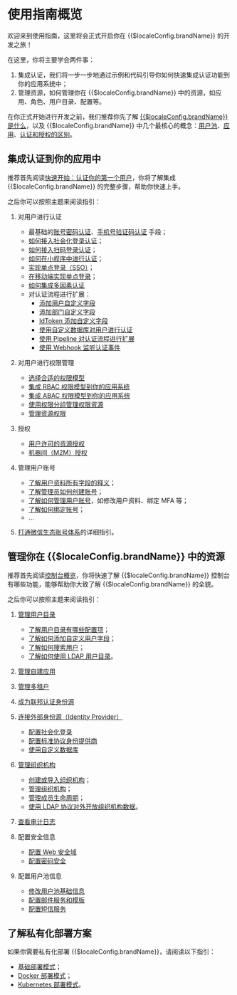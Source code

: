 # 使用指南概览

<LastUpdated/>

欢迎来到使用指南，这里将会正式开启你在 {{$localeConfig.brandName}} 的开发之旅！

在这里，你将主要学会两件事：

1. 集成认证，我们将一步一步地通过示例和代码引导你如何快速集成认证功能到你的应用系统中；
2. 管理资源，如何管理你在 {{$localeConfig.brandName}} 中的资源，如应用、角色、用户目录、配置等。

在你正式开始进行开发之前，我们推荐你先了解 [{{$localeConfig.brandName}} 是什么](/concepts/)，以及 {{$localeConfig.brandName}} 中几个最核心的概念：[用户池](/concepts/user-pool.md)、[应用](/concepts/application.md)、[认证和授权的区别](/concepts/authentication-vs-authorization.md)。

## 集成认证到你的应用中

推荐首先阅读[快速开始：认证你的第一个用户](/guides/basics/authenticate-first-user/)，你将了解集成 {{$localeConfig.brandName}} 的完整步骤，帮助你快速上手。

之后你可以按照主题来阅读指引：

1. 对用户进行认证
   - 最基础的[账号密码认证](./authentication/basic/password/README.md)、[手机号验证码认证](./authentication/basic/sms/README.md) 手段；
   - [如何接入社会化登录认证](/guides/authentication/social/)；
   - [如何接入扫码登录认证](/guides/authentication/qrcode/use-self-build-app/)；
   - [如何在小程序中进行认证](/guides/authentication/wechat-mini-program/)；
   - [实现单点登录（SSO）](/guides/authentication/sso/)；
   - [在移动端实现单点登录](/guides/authentication/mobile-sso/)；
   - [如何集成多因素认证](/guides/security/mfa/)
   - 对认证流程进行扩展：
     - [添加用户自定义字段](/guides/authentication/extensibility/user-defined-field/)
     - [添加部门自定义字段](/guides/authentication/extensibility/depart`ment-extend/)
     - [IdToken 添加自定义字段](/guides/authentication/extensibility/customize-id-token.md)
     - [使用自定义数据库对用户进行认证](/guides/authentication/extensibility/database-connection.md)
     - [使用 Pipeline 对认证流程进行扩展](/guides/authentication/extensibility/pipeline.md)
     - [使用 Webhook 监听认证事件](/guides/authentication/extensibility/webhook.md)
2. 对用户进行权限管理
   - [选择合适的权限模型](/guides/access-control/choose-the-right-access-control-model.md)
   - [集成 RBAC 权限模型到你的应用系统](/guides/access-control/rbac.md)
   - [集成 ABAC 权限模型到你的应用系统](/guides/access-control/abac.md)
   - [使用权限分组管理权限资源](/guides/access-control/resource-group.md)
   - [管理资源权限](/guides/access-control/resource-acl.md)
3. 授权

   - [用户许可的资源授权](/guides/authorization/user-consent-authz.md)
   - [机器间（M2M）授权](/guides/authorization/m2m-authz.md)

4. 管理用户账号

   - [了解用户资料所有字段的释义](/guides/user/user-profile.md)；
   - [了解管理员如何创建账号](/guides/user/create-user/)；
   - [了解如何管理用户账号](/guides/user/manage-profile.md)，如修改用户资料、绑定 MFA 等；
   - [了解如何绑定账号](/guides/user/bind-social-account.md)；
   - ...

5. [打通微信生态账号体系](/guides/wechat-ecosystem/)的详细指引。

## 管理你在 {{$localeConfig.brandName}} 中的资源

推荐首先阅读[控制台概览](/guides/basics/console/)，你将快速了解 {{$localeConfig.brandName}} 控制台有哪些功能，能够帮助你大致了解 {{$localeConfig.brandName}} 的全貌。

之后你可以按照主题来阅读指引：

1. [管理用户目录](/guides/users/)

   - [了解用户目录有哪些配置项](/guides/users/settings.md)；
   - [了解如何添加自定义用户字段](/guides/users/user-defined-field/)；
   - [了解如何搜索用户](/guides/users/search.md)；
   - [了解如何使用 LDAP 用户目录](/guides/users/ldap-user-directory.md)。
2. [管理自建应用](/guides/app-new/)
3. [管理多租户](/tenant/)
4. [成为联邦认证身份源](/guides/federation/)
5. [连接外部身份源（Identity Provider）](/guides/connections/)

   - [配置社会化登录](/guides/connections/social.md)
   - [配置标准协议身份提供商](/guides/connections/enterprise.md)
   - [使用自定义数据库](/guides/database-connection/overview.md)
6. [管理组织机构](/guides/org/)

   - [创建或导入组织机构](/guides/org/create-or-import-org/README.md)；
   - [管理组织机构](/guides/org/manage-org/README.md)；
   - [管理成员生命周期](/guides/org/staff-life-cycle-management/README.md)；
   - [使用 LDAP 协议对外开放组织机构数据](/guides/org/ldap-user-directory/README.md)。
7. [查看审计日志](/guides/audit/)
8. 配置安全信息

   - [配置 Web 安全域](/guides/security/config-domain.md)
   - [配置密码安全](/guides/security/pw-security.md)
9. 配置用户池信息
   - [修改用户池基础信息](/guides/userpool-config/basic-config.md)
   - [配置邮件服务和模版](/guides/userpool-config/email/)
   - [配置短信服务](/guides/userpool-config/sms/)

## 了解私有化部署方案

如果你需要私有化部署 {{$localeConfig.brandName}}，请阅读以下指引：

- [基础部署模式](/guides/deployment/bare-metal.md)；
- [Docker 部署模式](/guides/deployment/docker-compose.md)；
- [Kubernetes 部署模式](/guides/deployment/kubernetes.md)。
